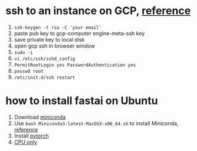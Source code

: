 # ssh to an instance on GCP, [reference](https://blog.csdn.net/datadev_sh/article/details/79593360)
1. `ssh-keygen -t rsa -C 'your email'`
2. paste pub key to gcp-computer engine-meta-ssh key
3. save private key to local disk
4. open gcp ssh in browser window
5. `sudo -i`
6. `vi /etc/ssh/sshd_config`
7. `PermitRootLogin yes
PasswordAuthentication yes`
8. `passwd root`
9. `/etc/init.d/ssh restart`


# how to install fastai on Ubuntu
1. Download [miniconda](https://docs.conda.io/en/latest/miniconda.html)
2. Use `bash Miniconda3-latest-MacOSX-x86_64.sh` to install Miniconda, [reference](https://docs.conda.io/projects/continuumio-conda/en/latest/user-guide/install/macos.html)
3. Install [pytorch](https://pytorch.org/get-started/locally/)
4. [CPU only](https://docs.fast.ai/install.html)
